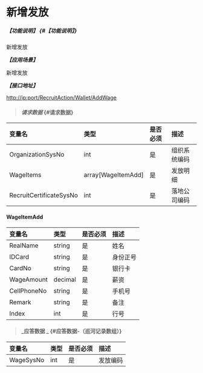 # 新增发放

##### _【功能说明】_ {#【功能说明】}

新增发放

_**【应用场景】**_

新增发放

_**【接口地址】**_

[http://ip:port/RecruitAction/Wallet/AddWage](http://ip:port/RecruitAction/Wallet/AddWage)

> #### _请求数据_ {#请求数据}

| 变量名 | 类型 | 是否必须 | 描述 |
| :--- | :--- | :--- | :--- |
| OrganizationSysNo | int | 是 | 组织系统编码 |
| WageItems | array\[WageItemAdd\] | 是 | 发放明细 |
| RecruitCertificateSysNo| int | 是 | 落地公司编码 |


#### WageItemAdd

| 变量名 | 类型 | 是否必须 | 描述 |
| :--- | :--- | :--- | :--- |
| RealName | string | 是 | 姓名 |
| IDCard | string | 是 | 身份正号 |
| CardNo | string | 是 | 银行卡 |
| WageAmount | decimal | 是 | 薪资 |
| CellPhoneNo | string | 是 | 手机号 |
| Remark | string | 是 | 备注 |
| Index | int | 是 | 行号 |

> #### _应答数据 _ {#应答数据-（巡河记录数组）}

| 变量名 | 类型 | 是否必须 | 描述 |
| :--- | :--- | :--- | :--- |
| WageSysNo | int | 是 | 发放编码 |



